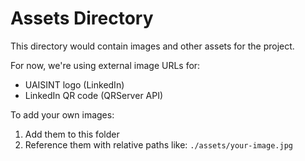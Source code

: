 # Assets Directory

This directory would contain images and other assets for the project.

For now, we're using external image URLs for:
- UAISINT logo (LinkedIn)
- LinkedIn QR code (QRServer API)

To add your own images:
1. Add them to this folder
2. Reference them with relative paths like: `./assets/your-image.jpg`